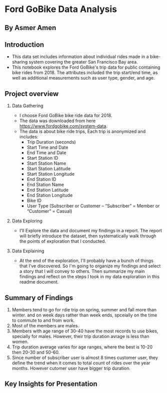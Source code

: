 # Ford GoBike Data Analysis
## By Asmer Amen

## Introduction
- This data set includes information about individual rides made in a bike-sharing system covering the greater San Francisco Bay area.
- This notebook explores the Ford GoBike's trip data for public containing bike rides from 2018. The attributes included the trip start/end time, as well as additional measurements such as user type, gender, and age.

## Project overview
1. Data Gathering
    - I choose Ford GoBike bike ride data for 2018. 
    - The data was downloaded from here https://www.fordgobike.com/system-data. 
    - The data is about bike ride trips, Each trip is anonymized and includes:
        - Trip Duration (seconds)
        - Start Time and Date
        - End Time and Date
        - Start Station ID
        - Start Station Name
        - Start Station Latitude
        - Start Station Longitude
        - End Station ID
        - End Station Name
        - End Station Latitude
        - End Station Longitude
        - Bike ID
        - User Type (Subscriber or Customer – “Subscriber” = Member or “Customer” = Casual)

2. Data Exploring
    - I'll Explore the data and document my findings in a report. The report will briefly introduce the dataset, then systematically walk through the points of exploration that I conducted.
3. Data Explaining
    - At the end of the exploration, I'll probably have a bunch of things that I’ve discovered. So I'm going to organize my findings and select a story that I will convey to others. Then summarize my main findings and reflect on the steps I took in my data exploration in this readme document.

## Summary of Findings
1. Members tend to go for rdie trip on spring, summer and fall more than winter. and on week days rather than week ends, spceially on the time to commute to and from work.
2. Most of the members are males.
3. Members with age range of 30-40 have the most records to use bikes, specially for males. However, their trip duration avrage is less than women.
4. Trip duration average varies for age ranges, where the best is 10-20 then 20-30 and 50-60.
5. Since number of subscriber user is almost 8 times customer user, they define the trend when it comes to total count of rides over the year months. However cutomer user have bigger trip duration.

## Key Insights for Presentation

